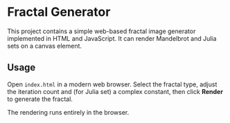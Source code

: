 # Fractal Generator

This project contains a simple web-based fractal image generator implemented in HTML and JavaScript. It can render Mandelbrot and Julia sets on a canvas element.

## Usage

Open `index.html` in a modern web browser. Select the fractal type, adjust the iteration count and (for Julia set) a complex constant, then click **Render** to generate the fractal.

The rendering runs entirely in the browser.
